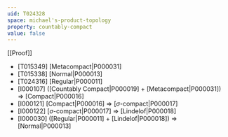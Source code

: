 ```yaml
---
uid: T024328
space: michael's-product-topology
property: countably-compact
value: false
---
```

[[Proof]]

* [T015349] [Metacompact|P000031]
* [T015338] [Normal|P000013]
* [T024316] [Regular|P000011]
* [I000107] ([Countably Compact|P000019] + [Metacompact|P000031]) => [Compact|P000016]
* [I000121] [Compact|P000016] => [$\sigma$-compact|P000017]
* [I000122] [$\sigma$-compact|P000017] => [Lindelof|P000018]
* [I000030] ([Regular|P000011] + [Lindelof|P000018]) => [Normal|P000013]

